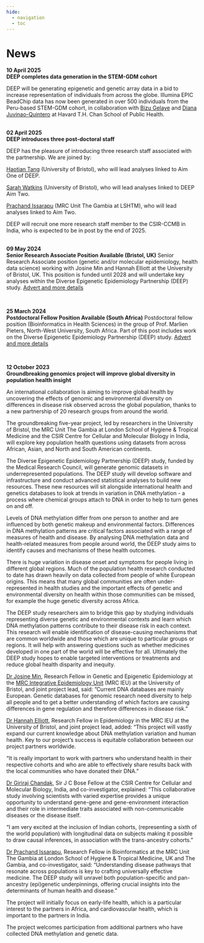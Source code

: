 ```yaml
---
hide:
  - navigation
  - toc
---
```


# News

**10 April 2025**<br>
**DEEP completes data generation in the STEM-GDM cohort**

DEEP will be generating epigenetic and genetic array data in a bid to increase representation of individuals from across the globe. Illumina EPIC BeadChip data has now been generated in over 500 individuals from the Peru-based STEM-GDM cohort, in collaboration with <a href="https://hsph.harvard.edu/research/training-noncommunicable-disease/" target="_blank">Bizu Gelaye</a> and <a href="https://hsph.harvard.edu/profile/diana-juvinao-quintero/" target="_blank">Diana Juvinao-Quintero</a> at Havard T.H. Chan School of Public Health.
<br>
<br>


**02 April 2025**<br>
**DEEP introduces three post-doctoral staff**

DEEP has the pleasure of introducing three research staff associated with the partnership. We are joined by: 

<a href="https://research-information.bris.ac.uk/en/persons/haotian-tang-2" target="_blank">Haotian Tang</a> (University of Bristol), who will lead analyses linked to Aim One of DEEP. 

<a href="https://research-information.bris.ac.uk/en/persons/sarah-h-watkins" target="_blank">Sarah Watkins</a> (University of Bristol), who will lead analyses linked to DEEP Aim Two. 

<a href="https://www.lshtm.ac.uk/aboutus/people/issarapu.prachand" target="_blank">Prachand Issarapu</a> (MRC Unit The Gambia at LSHTM), who will lead analyses linked to Aim Two.

DEEP will recruit one more research staff member to the CSIR-CCMB in India, who is expected to be in post by the end of 2025.
<br>
<br>

**09 May 2024**<br>
**Senior Research Associate Position Available (Bristol, UK)**
Senior Research Associate position (genetic and/or molecular epidemiology, health data science) working with Josine Min and Hannah Elliott at the University of Bristol, UK. This position is funded until 2028 and will undertake key analyses within the Diverse Epigenetic Epidemiology Partnership (DEEP) study. <a href="https://www.bristol.ac.uk/jobs/find/details/?jobId=346107&jobTitle=SENIOR%20RESEARCH%20ASSOCIATE%20%20IN%20GENETIC%20AND%2FOR%20MOLECULAR%20EPIDEMIOLOGY%2F%20POPULATION%20HEALTH%20DATA%20SCIENCE%20" target="_blank">Advert and more details</a>

<br>

**25 March 2024**<br>
**Postdoctoral Fellow Position Available (South Africa)**
Postdoctoral fellow position (Bioinformatics in Health Sciences) in the group of Prof. Marlien Pieters, North-West University, South Africa. Part of this post includes work on the Diverse Epigenetic Epidemiology Partnership (DEEP) study. <a href="https://health-sciences.nwu.ac.za/cen" target="_blank">Advert and more details</a>

<br>

**12 October 2023**<br>
**Groundbreaking genomics project will improve global diversity in population health insight**

An international collaboration is aiming to improve global health by uncovering the effects of genomic and environmental diversity on differences in disease risk observed across the global population, thanks to a new partnership of 20 research groups from around the world. 

The groundbreaking five-year project, led by researchers in the University of Bristol, the MRC Unit The Gambia at London School of Hygiene & Tropical Medicine and the CSIR Centre for Cellular and Molecular Biology in India, will explore key population health questions using datasets from across African, Asian, and North and South American continents.

The Diverse Epigenetic Epidemiology Partnership (DEEP) study, funded by the Medical Research Council, will generate genomic datasets in underrepresented populations.  The DEEP study will develop software and infrastructure and conduct advanced statistical analyses to build new resources. These new resources will sit alongside international health and genetics databases to look at trends in variation in DNA methylation - a process where chemical groups attach to DNA in order to help to turn genes on and off. 

Levels of DNA methylation differ from one person to another and are influenced by both genetic makeup and environmental factors. Differences in DNA methylation patterns are critical factors associated with a range of measures of health and disease. By analysing DNA methylation data and health-related measures from people around world, the DEEP study aims to identify causes and mechanisms of these health outcomes.

There is huge variation in disease onset and symptoms for people living in different global regions. Much of the population health research conducted to date has drawn heavily on data collected from people of white European origins. This means that many global communities are often under-represented in health studies and the important effects of genetic and environmental diversity on health within those communities can be missed, for example the huge genetic diversity across Africa. 

The DEEP study researchers aim to bridge this gap by studying individuals representing diverse genetic and environmental contexts and learn which DNA methylation patterns contribute to their disease risk in each context. This research will enable identification of disease-causing mechanisms that are common worldwide and those which are unique to particular groups or regions. It will help with answering questions such as whether medicines developed in one part of the world will be effective for all. Ultimately the DEEP study hopes to enable targeted interventions or treatments and reduce global health disparity and inequity.

[Dr Josine Min](https://research-information.bris.ac.uk/en/persons/josine-l-min), Research Fellow in Genetic and Epigenetic Epidemiology at the [MRC Integrative Epidemiology Unit](http://www.bristol.ac.uk/integrative-epidemiology/) (MRC IEU) at the University of Bristol, and joint project lead, said: ”Current DNA databases are mainly European. Genetic databases for genomic research need diversity to help all people and to get a better understanding of which factors are causing differences in gene regulation and therefore differences in disease risk.”

[Dr Hannah Elliott](https://research-information.bris.ac.uk/en/persons/hannah-r-elliott), Research Fellow in Epidemiology in the MRC IEU at the University of Bristol, and joint project lead, added: “This project will vastly expand our current knowledge about DNA methylation variation and human health. Key to our project’s success is equitable collaboration between our project partners worldwide. 

“It is really important to work with partners who understand health in their respective cohorts and who are able to effectively share results back with the local communities who have donated their DNA.”

[Dr Giriraj Chandak](https://www.ccmb.res.in/People/Research-Group/G-R-Chandak), Sir J C Bose Fellow at the CSIR Centre for Cellular and Molecular Biology, India, and co-investigator, explained: “This collaborative study involving scientists with varied expertise provides a unique opportunity to understand gene-gene and gene-environment interaction and their role in intermediate traits associated with non-communicable diseases or the disease itself. 

“I am very excited at the inclusion of Indian cohorts, (representing a sixth of the world population) with longitudinal data on subjects making it possible to draw causal inferences, in association with the trans-ancestry cohorts.”

[Dr Prachand Issarapu](https://www.lshtm.ac.uk/aboutus/people/issarapu.prachand), Research Fellow in Bioinformatics at the MRC Unit The Gambia at London School of Hygiene & Tropical Medicine, UK and The Gambia, and co-investigator, said: “Understanding disease pathways that resonate across populations is key to crafting universally effective medicine. The DEEP study will unravel both population-specific and pan-ancestry (epi)genetic underpinnings, offering crucial insights into the determinants of human health and disease.”

The project will initially focus on early-life health, which is a particular interest to the partners in Africa, and cardiovascular health, which is important to the partners in India. 

The project welcomes participation from additional partners who have collected DNA methylation and genetic data.

